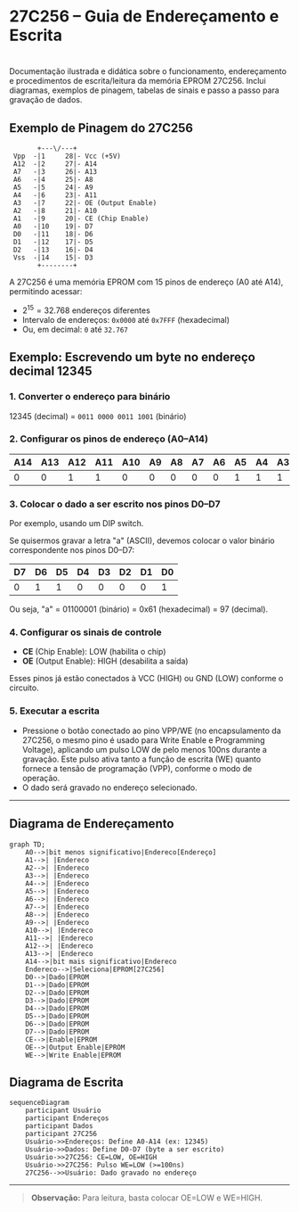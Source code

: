 # 27C256 – Guia de Endereçamento e Escrita
#
Documentação ilustrada e didática sobre o funcionamento, endereçamento e procedimentos de escrita/leitura da memória EPROM 27C256. Inclui diagramas, exemplos de pinagem, tabelas de sinais e passo a passo para gravação de dados.
## Exemplo de Pinagem do 27C256

```
       +---\/---+
 Vpp  -|1     28|- Vcc (+5V)
 A12  -|2     27|- A14
 A7   -|3     26|- A13
 A6   -|4     25|- A8
 A5   -|5     24|- A9
 A4   -|6     23|- A11
 A3   -|7     22|- OE (Output Enable)
 A2   -|8     21|- A10
 A1   -|9     20|- CE (Chip Enable)
 A0   -|10    19|- D7
 D0   -|11    18|- D6
 D1   -|12    17|- D5
 D2   -|13    16|- D4
 Vss  -|14    15|- D3
       +--------+
```

A 27C256 é uma memória EPROM com 15 pinos de endereço (A0 até A14), permitindo acessar:

- $2^{15} = 32.768$ endereços diferentes
- Intervalo de endereços: `0x0000` até `0x7FFF` (hexadecimal)
- Ou, em decimal: `0` até `32.767`

## Exemplo: Escrevendo um byte no endereço decimal 12345

### 1. Converter o endereço para binário

12345 (decimal) = `0011 0000 0011 1001` (binário)

### 2. Configurar os pinos de endereço (A0–A14)

|A14|A13|A12|A11|A10|A9|A8|A7|A6|A5|A4|A3|A2|A1|A0|
|---|---|---|---|---|---|---|---|---|---|---|---|---|---|---|
| 0 | 0 | 1 | 1 | 0 | 0 | 0 | 0 | 0 | 1 | 1 | 1 | 0 | 0 | 1 |

### 3. Colocar o dado a ser escrito nos pinos D0–D7

Por exemplo, usando um DIP switch.

Se quisermos gravar a letra "a" (ASCII), devemos colocar o valor binário correspondente nos pinos D0–D7:

|D7|D6|D5|D4|D3|D2|D1|D0|
|--|--|--|--|--|--|--|--|
|0 |1 |1 |0 |0 |0 |0 |1 |

Ou seja, "a" = 01100001 (binário) = 0x61 (hexadecimal) = 97 (decimal).

### 4. Configurar os sinais de controle

- **CE** (Chip Enable): LOW (habilita o chip)
- **OE** (Output Enable): HIGH (desabilita a saída)

 Esses pinos já estão conectados à VCC (HIGH) ou GND (LOW) conforme o circuito.

### 5. Executar a escrita

- Pressione o botão conectado ao pino VPP/WE (no encapsulamento da 27C256, o mesmo pino é usado para Write Enable e Programming Voltage), aplicando um pulso LOW de pelo menos 100ns durante a gravação. Este pulso ativa tanto a função de escrita (WE) quanto fornece a tensão de programação (VPP), conforme o modo de operação.
- O dado será gravado no endereço selecionado.

---

## Diagrama de Endereçamento

```mermaid
graph TD;
    A0-->|bit menos significativo|Endereco[Endereço]
    A1-->| |Endereco
    A2-->| |Endereco
    A3-->| |Endereco
    A4-->| |Endereco
    A5-->| |Endereco
    A6-->| |Endereco
    A7-->| |Endereco
    A8-->| |Endereco
    A9-->| |Endereco
    A10-->| |Endereco
    A11-->| |Endereco
    A12-->| |Endereco
    A13-->| |Endereco
    A14-->|bit mais significativo|Endereco
    Endereco-->|Seleciona|EPROM[27C256]
    D0-->|Dado|EPROM
    D1-->|Dado|EPROM
    D2-->|Dado|EPROM
    D3-->|Dado|EPROM
    D4-->|Dado|EPROM
    D5-->|Dado|EPROM
    D6-->|Dado|EPROM
    D7-->|Dado|EPROM
    CE-->|Enable|EPROM
    OE-->|Output Enable|EPROM
    WE-->|Write Enable|EPROM
```

## Diagrama de Escrita

```mermaid
sequenceDiagram
    participant Usuário
    participant Endereços
    participant Dados
    participant 27C256
    Usuário->>Endereços: Define A0-A14 (ex: 12345)
    Usuário->>Dados: Define D0-D7 (byte a ser escrito)
    Usuário->>27C256: CE=LOW, OE=HIGH
    Usuário->>27C256: Pulso WE=LOW (>=100ns)
    27C256-->>Usuário: Dado gravado no endereço
```

---

> **Observação:** Para leitura, basta colocar OE=LOW e WE=HIGH.
